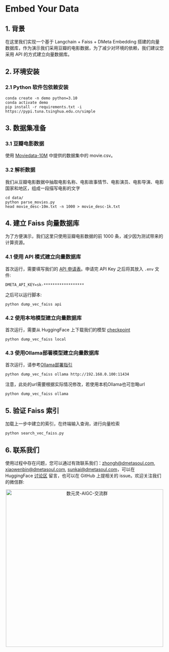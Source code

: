 # Embed Your Data

## 1. 背景
在这里我们实现一个基于 Langchain + Faiss + DMeta Embedding 搭建的向量数据库，作为演示我们采用豆瓣的电影数据，为了减少对环境的依赖，我们建议您采用 API 的方式建立向量数据库。

## 2. 环境安装

### 2.1 Python 软件包依赖安装
```shell
conda create -n demo python=3.10
conda activate demo
pip install -r requirements.txt -i https://pypi.tuna.tsinghua.edu.cn/simple
```

## 3. 数据集准备

### 3.1 豆瓣电影数据
使用 [Moviedata-10M](http://moviedata.csuldw.com/) 中提供的数据集中的 movie.csv。


### 3.2 解析数据
我们从豆瓣电影数据中抽取电影名称、电影故事情节、电影演员、电影导演、电影国家和地区，组成一段描写电影的文字
```shell
cd data/
python parse_movies.py
head movie_desc-10m.txt -n 1000 > movie_desc-1k.txt
```

## 4. 建立 Faiss 向量数据库
为了方便演示，我们这里只使用豆瓣电影数据的前 1000 条，减少因为测试带来的计算资源。

### 4.1 使用 API 模式建立向量数据库
首次运行，需要填写我们的 [API 申请表](https://dmetasoul.feishu.cn/share/base/form/shrcnu7mN1BDwKFfgGXG9Rb1yDf)。申请完 API Key 之后将其放入 `.env` 文件:

``` configuration
DMETA_API_KEY=sk-******************
```

之后可以运行脚本:
```shell
python dump_vec_faiss api
```

### 4.2 使用本地模型建立向量数据库
首次运行，需要从 HuggingFace 上下载我们的模型 [checkpoint](https://huggingface.co/DMetaSoul/Dmeta-embedding-zh)
```shell
python dump_vec_faiss local
```

### 4.3 使用Ollama部署模型建立向量数据库
首次运行，请参考[Ollama部署指引](../Ollama/README.md)
```shell
python dump_vec_faiss ollama http://192.168.0.100:11434
```
注意，此处的url需要根据实际情况修改，若使用本机Ollama也可忽略url
```shell
python dump_vec_faiss ollama
```

## 5. 验证 Faiss 索引
加载上一步中建立的索引，在终端输入查询，进行向量检索

```
python search_vec_faiss.py
```

## 6. 联系我们
使用过程中存在问题，您可以通过有效联系我们：zhongh@dmetasoul.com, xiaowenbin@dmetasoul.com, sunkai@dmetasoul.com，可以在 HuggingFace [讨论区](https://huggingface.co/DMetaSoul/Dmeta-embedding-zh/discussions) 留言，也可以在 GitHub 上提相关的 issue。欢迎关注我们的微信群:


<p align="center">
   <img height="500" alt="数元灵-AIGC-交流群" src="https://huggingface.co/DMetaSoul/Dmeta-embedding-zh/resolve/main/weixin.jpeg">
</p>
